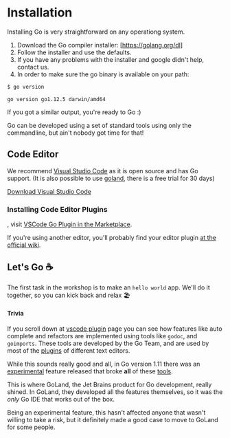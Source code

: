 # Installation

Installing Go is very straightforward on any operationg system. 

1. Download the Go compiler installer: [https://golang.org/dl]
2. Follow the installer and use the defaults.
3. If you have any problems with the installer and google didn't help, contact us. 
4. In order to make sure the go binary is available on your path:
 
```sh
$ go version
```

```
go version go1.12.5 darwin/amd64
```

If you got a similar output, you're ready to Go :)

Go can be developed using a set of standard tools using only the commandline, but ain't nobody got time for that!

## Code Editor

We recommend [Visual Studio Code][vscode] as it is open source and has Go support. (It is also possible to use [goland], there is a free trial for 30 days)

[Download Visual Studio Code][vscode]

### Installing Code Editor Plugins

, visit [VSCode Go Plugin in the Marketplace][vscode plugin].

If you're using another editor, you'll probably find your editor plugin [at the official wiki](plugins).

## Let's Go ☕️

The first task in the workshop is to make an `hello world` app. We'll do it together, so you can kick back and relax 🏖

#### Trivia

If you scroll down at [vscode plugin] page you can see how features like auto complete and refactors are implemented using tools like `godoc`, and `goimports`. These tools are developed by the Go Team, and are used by most of the [plugins] of different text editors.

While this sounds really good and all, in Go version 1.11 there was an [experimental](https://github.com/golang/go/wiki/Modules) feature released that broke **all** of these [tools](https://github.com/golang/go/issues/24661).

This is where GoLand, the Jet Brains product for Go development, really shined. In GoLand, they developed all the features themselves, so it was the *only* Go IDE that works out of the box.

Being an experimental feature, this hasn't affected anyone that wasn't willing to take a risk, but it definitely made a good case to move to GoLand for some people. 

[vscode]: https://code.visualstudio.com
[https://golang.org/dl]: https://golang.org/dl
[plugins]: https://github.com/golang/go/wiki/IDEsAndTextEditorPlugins
[vscode plugin]: https://marketplace.visualstudio.com/items?itemName=ms-vscode.Go
[goland]: https://www.jetbrains.com/go/

